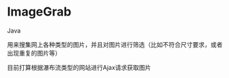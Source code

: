 ImageGrab
=========

Java

用来搜集网上各种类型的图片，并且对图片进行筛选（比如不符合尺寸要求，或者出现重复的图片等）

目前打算根据瀑布流类型的网站进行Ajax请求获取图片
